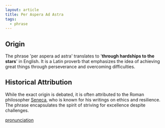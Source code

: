 ```yaml
---
layout: article
title: Per Aspera Ad Astra
tags:
  - phrase
---
```

## Origin

The phrase 'per aspera ad astra' translates to '**through hardships to the stars**' in English. It is a Latin proverb that emphasizes the idea of achieving great things through perseverance and overcoming difficulties.

## Historical Attribution 

 While the exact origin is debated, it is often attributed to the Roman philosopher [Seneca](about:blank?type=ask-arc&q=Seneca&unit_title=Historical%20Attribution&unit_subtitle=While%20the%20exact%20origin%20is%20debated,%20it%20is%20often%20attributed%20to%20the%20Roman%20philosopher%20Seneca,%20who%20is%20known%20for%20his%20writings%20on%20ethics%20and%20resilience.%20The%20phrase%20encapsulates%20the%20spirit%20of%20striving%20for%20excellence%20despite%20challenges.&context=Roman%20philosopher), who is known for his writings on ethics and resilience. The phrase encapsulates the spirit of striving for excellence despite challenges.


[pronunciation](https://youglish.com/pronounce/Per_aspera_ad_astra/english)
